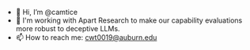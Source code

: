 - 👋 Hi, I’m @camtice
- 👀 I'm working with Apart Research to make our capability evaluations more robust to deceptive LLMs.
- 📫 How to reach me: cwt0019@auburn.edu

<!---
camtice/camtice is a ✨ special ✨ repository because its `README.md` (this file) appears on your GitHub profile.
You can click the Preview link to take a look at your changes.
--->
